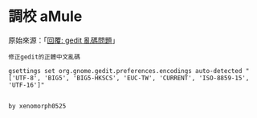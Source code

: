 
# 調校 aMule

原始來源：「[回覆: gedit 亂碼問題](http://www.ubuntu-tw.org/modules/newbb/viewtopic.php?post_id=318884#forumpost318884)」

```
修正gedit的正體中文亂碼

gsettings set org.gnome.gedit.preferences.encodings auto-detected "['UTF-8', 'BIG5', 'BIG5-HKSCS', 'EUC-TW', 'CURRENT', 'ISO-8859-15', 'UTF-16']"


by xenomorph0525

```
